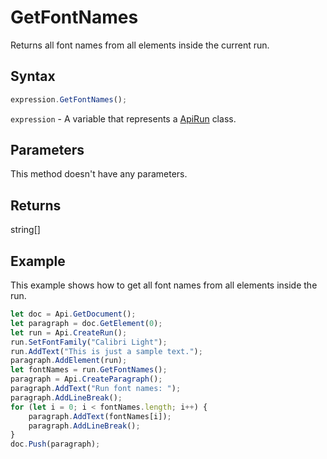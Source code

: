 # GetFontNames

Returns all font names from all elements inside the current run.

## Syntax

```javascript
expression.GetFontNames();
```

`expression` - A variable that represents a [ApiRun](../ApiRun.md) class.

## Parameters

This method doesn't have any parameters.

## Returns

string[]

## Example

This example shows how to get all font names from all elements inside the run.

```javascript editor-docx
let doc = Api.GetDocument();
let paragraph = doc.GetElement(0);
let run = Api.CreateRun();
run.SetFontFamily("Calibri Light");
run.AddText("This is just a sample text.");
paragraph.AddElement(run);
let fontNames = run.GetFontNames();
paragraph = Api.CreateParagraph();
paragraph.AddText("Run font names: ");
paragraph.AddLineBreak();
for (let i = 0; i < fontNames.length; i++) {
	paragraph.AddText(fontNames[i]);
	paragraph.AddLineBreak();
}
doc.Push(paragraph);
```
